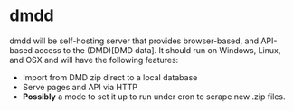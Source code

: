 dmdd
====

dmdd will be self-hosting server that provides browser-based, and API-based access to the (DMD)[DMD data].
It should run on Windows, Linux, and OSX and will have the following features:

* Import from DMD zip direct to a local database
* Serve pages and API via HTTP
* __Possibly__ a mode to set it up to run under cron to scrape new .zip files.




